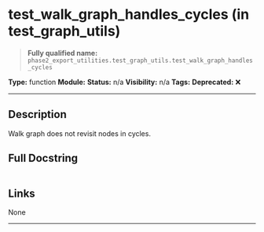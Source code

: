 # test_walk_graph_handles_cycles (in test_graph_utils)
> **Fully qualified name:** `phase2_export_utilities.test_graph_utils.test_walk_graph_handles_cycles`

**Type:** function
**Module:** 
**Status:** n/a
**Visibility:** n/a
**Tags:** 
**Deprecated:** ❌

---

## Description
Walk graph does not revisit nodes in cycles.

## Full Docstring
```

```

## Links
None

---
